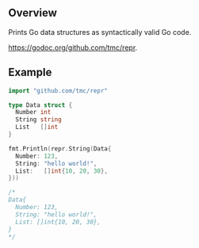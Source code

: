 ## Overview

Prints Go data structures as syntactically valid Go code. 

https://godoc.org/github.com/tmc/repr.

## Example

```go
import "github.com/tmc/repr"

type Data struct {
  Number int
  String string
  List   []int
}

fmt.Println(repr.String(Data{
  Number: 123,
  String: "hello world!",
  List:   []int{10, 20, 30},
}))

/*
Data{
  Number: 123,
  String: "hello world!",
  List: []int{10, 20, 30},
}
*/
```

